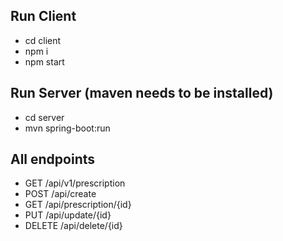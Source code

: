 ## Run Client

-   cd client
-   npm i
-   npm start

## Run Server (maven needs to be installed)

-   cd server
-   mvn spring-boot:run

## All endpoints

-   GET /api/v1/prescription
-   POST /api/create
-   GET /api/prescription/{id}
-   PUT /api/update/{id}
-   DELETE /api/delete/{id}
